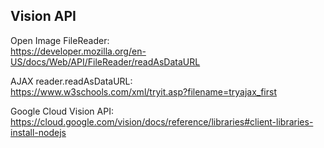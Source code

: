 Vision API
-

Open Image FileReader:  
https://developer.mozilla.org/en-US/docs/Web/API/FileReader/readAsDataURL

AJAX    reader.readAsDataURL:   
https://www.w3schools.com/xml/tryit.asp?filename=tryajax_first

Google Cloud Vision API:    
https://cloud.google.com/vision/docs/reference/libraries#client-libraries-install-nodejs